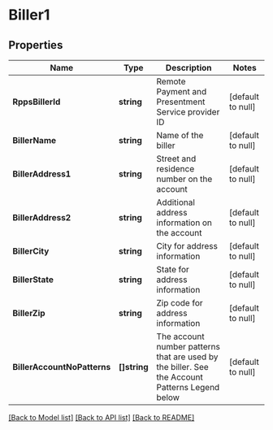 # Biller1

## Properties
Name | Type | Description | Notes
------------ | ------------- | ------------- | -------------
**RppsBillerId** | **string** | Remote Payment and Presentment Service provider ID | [default to null]
**BillerName** | **string** | Name of the biller | [default to null]
**BillerAddress1** | **string** | Street and residence number on the account | [default to null]
**BillerAddress2** | **string** | Additional address information on the account | [default to null]
**BillerCity** | **string** | City for address information | [default to null]
**BillerState** | **string** | State for address information | [default to null]
**BillerZip** | **string** | Zip code for address information | [default to null]
**BillerAccountNoPatterns** | **[]string** | The account number patterns that are used by the biller. See the Account Patterns Legend below | [default to null]

[[Back to Model list]](../README.md#documentation-for-models) [[Back to API list]](../README.md#documentation-for-api-endpoints) [[Back to README]](../README.md)

